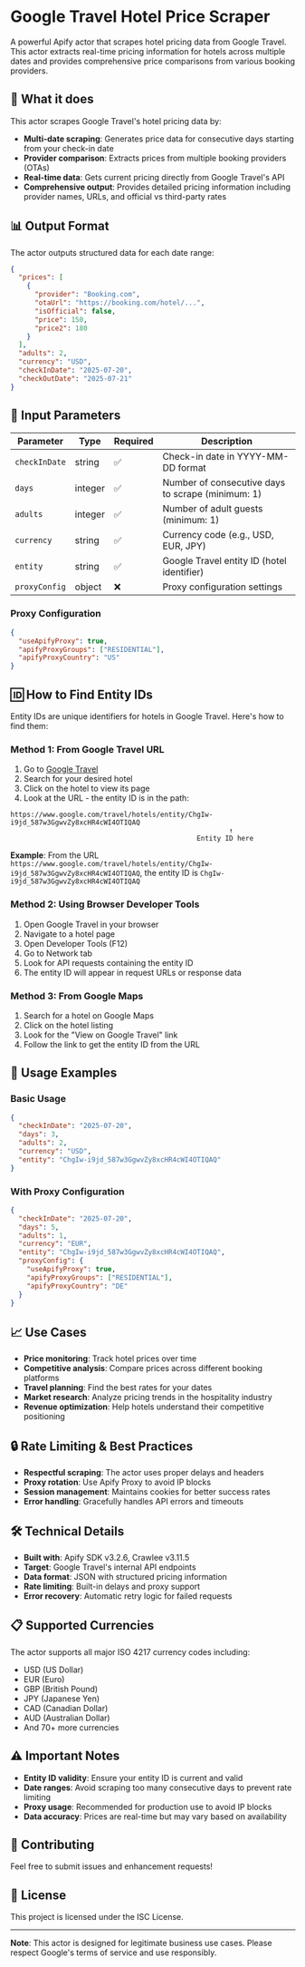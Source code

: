 # Google Travel Hotel Price Scraper

A powerful Apify actor that scrapes hotel pricing data from Google Travel. This actor extracts real-time pricing information for hotels across multiple dates and provides comprehensive price comparisons from various booking providers.

## 🏨 What it does

This actor scrapes Google Travel's hotel pricing data by:

- **Multi-date scraping**: Generates price data for consecutive days starting from your check-in date
- **Provider comparison**: Extracts prices from multiple booking providers (OTAs)
- **Real-time data**: Gets current pricing directly from Google Travel's API
- **Comprehensive output**: Provides detailed pricing information including provider names, URLs, and official vs third-party rates

## 📊 Output Format

The actor outputs structured data for each date range:

```json
{
  "prices": [
    {
      "provider": "Booking.com",
      "otaUrl": "https://booking.com/hotel/...",
      "isOfficial": false,
      "price": 150,
      "price2": 180
    }
  ],
  "adults": 2,
  "currency": "USD",
  "checkInDate": "2025-07-20",
  "checkOutDate": "2025-07-21"
}
```

## 🔧 Input Parameters

| Parameter | Type | Required | Description |
|-----------|------|----------|-------------|
| `checkInDate` | string | ✅ | Check-in date in YYYY-MM-DD format |
| `days` | integer | ✅ | Number of consecutive days to scrape (minimum: 1) |
| `adults` | integer | ✅ | Number of adult guests (minimum: 1) |
| `currency` | string | ✅ | Currency code (e.g., USD, EUR, JPY) |
| `entity` | string | ✅ | Google Travel entity ID (hotel identifier) |
| `proxyConfig` | object | ❌ | Proxy configuration settings |

### Proxy Configuration

```json
{
  "useApifyProxy": true,
  "apifyProxyGroups": ["RESIDENTIAL"],
  "apifyProxyCountry": "US"
}
```

## 🆔 How to Find Entity IDs

Entity IDs are unique identifiers for hotels in Google Travel. Here's how to find them:

### Method 1: From Google Travel URL
1. Go to [Google Travel](https://www.google.com/travel/hotels)
2. Search for your desired hotel
3. Click on the hotel to view its page
4. Look at the URL - the entity ID is in the path:

```
https://www.google.com/travel/hotels/entity/ChgIw-i9jd_587w3GgwvZy8xcHR4cWI4OTIQAQ
                                                      ↑
                                              Entity ID here
```

**Example**: From the URL `https://www.google.com/travel/hotels/entity/ChgIw-i9jd_587w3GgwvZy8xcHR4cWI4OTIQAQ`, the entity ID is `ChgIw-i9jd_587w3GgwvZy8xcHR4cWI4OTIQAQ`

### Method 2: Using Browser Developer Tools
1. Open Google Travel in your browser
2. Navigate to a hotel page
3. Open Developer Tools (F12)
4. Go to Network tab
5. Look for API requests containing the entity ID
6. The entity ID will appear in request URLs or response data

### Method 3: From Google Maps
1. Search for a hotel on Google Maps
2. Click on the hotel listing
3. Look for the "View on Google Travel" link
4. Follow the link to get the entity ID from the URL

## 🚀 Usage Examples

### Basic Usage
```json
{
  "checkInDate": "2025-07-20",
  "days": 3,
  "adults": 2,
  "currency": "USD",
  "entity": "ChgIw-i9jd_587w3GgwvZy8xcHR4cWI4OTIQAQ"
}
```

### With Proxy Configuration
```json
{
  "checkInDate": "2025-07-20",
  "days": 5,
  "adults": 1,
  "currency": "EUR",
  "entity": "ChgIw-i9jd_587w3GgwvZy8xcHR4cWI4OTIQAQ",
  "proxyConfig": {
    "useApifyProxy": true,
    "apifyProxyGroups": ["RESIDENTIAL"],
    "apifyProxyCountry": "DE"
  }
}
```

## 📈 Use Cases

- **Price monitoring**: Track hotel prices over time
- **Competitive analysis**: Compare prices across different booking platforms
- **Travel planning**: Find the best rates for your dates
- **Market research**: Analyze pricing trends in the hospitality industry
- **Revenue optimization**: Help hotels understand their competitive positioning

## 🔒 Rate Limiting & Best Practices

- **Respectful scraping**: The actor uses proper delays and headers
- **Proxy rotation**: Use Apify Proxy to avoid IP blocks
- **Session management**: Maintains cookies for better success rates
- **Error handling**: Gracefully handles API errors and timeouts

## 🛠️ Technical Details

- **Built with**: Apify SDK v3.2.6, Crawlee v3.11.5
- **Target**: Google Travel's internal API endpoints
- **Data format**: JSON with structured pricing information
- **Rate limiting**: Built-in delays and proxy support
- **Error recovery**: Automatic retry logic for failed requests

## 📋 Supported Currencies

The actor supports all major ISO 4217 currency codes including:
- USD (US Dollar)
- EUR (Euro)
- GBP (British Pound)
- JPY (Japanese Yen)
- CAD (Canadian Dollar)
- AUD (Australian Dollar)
- And 70+ more currencies

## ⚠️ Important Notes

- **Entity ID validity**: Ensure your entity ID is current and valid
- **Date ranges**: Avoid scraping too many consecutive days to prevent rate limiting
- **Proxy usage**: Recommended for production use to avoid IP blocks
- **Data accuracy**: Prices are real-time but may vary based on availability

## 🤝 Contributing

Feel free to submit issues and enhancement requests!

## 📄 License

This project is licensed under the ISC License.

---

**Note**: This actor is designed for legitimate business use cases. Please respect Google's terms of service and use responsibly.